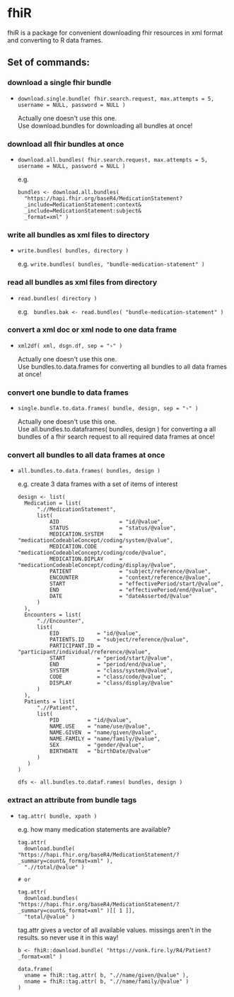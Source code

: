 # fhiR
fhiR is a package for convenient downloading fhir resources in xml format and converting to R data frames.

## Set of commands:

### download a single fhir bundle
- ```download.single.bundle( fhir.search.request, max.attempts = 5, username = NULL, password = NULL )```  

  Actually one doesn't use this one.  
  Use download.bundles for downloading all bundles at once!  

### download all fhir bundles at once
- ```download.all.bundles( fhir.search.request, max.attempts = 5, username = NULL, password = NULL )```  

  e.g.
  ```
  bundles <- download.all.bundles(
    "https://hapi.fhir.org/baseR4/MedicationStatement?
    _include=MedicationStatement:context&
    _include=MedicationStatement:subject&
    _format=xml" )
  ```  

### write all bundles as xml files to directory
- ```write.bundles( bundles, directory )```  

  e.g. ```write.bundles( bundles, "bundle-medication-statement" )```

### read all bundles as xml files from directory
- ```read.bundles( directory )```  

  e.g. ``` bundles.bak <- read.bundles( "bundle-medication-statement" )```

### convert a xml doc or xml node to one data frame
- ```xml2df( xml, dsgn.df, sep = "›" )```
  
  Actually one doesn't use this one.  
  Use bundles.to.data.frames for converting all bundles to all data frames at once!  

### convert one bundle to data frames
- ```single.bundle.to.data.frames( bundle, design, sep = "›" )```  

  Actually one doesn't use this one.  
  Use all.bundles.to.dataframes( bundles, design ) for converting a all bundles of a fhir search request to all required data frames at once!  

### convert all bundles to all data frames at once
- ```all.bundles.to.data.frames( bundles, design )```

  e.g. create 3 data frames with a set of items of interest  
  ```
  design <- list(
    Medication = list(
        ".//MedicationStatement",
        list(
            AID                   = "id/@value",
            STATUS                = "status/@value",
            MEDICATION.SYSTEM     = "medicationCodeableConcept/coding/system/@value",
            MEDICATION.CODE       = "medicationCodeableConcept/coding/code/@value",
            MEDICATION.DIPLAY     = "medicationCodeableConcept/coding/display/@value",
            PATIENT               = "subject/reference/@value",
            ENCOUNTER             = "context/reference/@value",
            START                 = "effectivePeriod/start/@value",
            END                   = "effectivePeriod/end/@value",
            DATE                  = "dateAsserted/@value"
        )
	),
	Encounters = list(
		".//Encounter",
		list(
			EID            = "id/@value",
			PATIENTS.ID    = "subject/reference/@value",
			PARTICIPANT.ID = "participant/individual/reference/@value",
			START          = "period/start/@value",
			END            = "period/end/@value",
			SYSTEM         = "class/system/@value",
			CODE           = "class/code/@value",
			DISPLAY        = "class/display/@value"
		)
	),
	Patients = list(
		".//Patient",
		list(
			PID         = "id/@value",
			NAME.USE    = "name/use/@value",
			NAME.GIVEN  = "name/given/@value",
			NAME.FAMILY = "name/family/@value",
			SEX         = "gender/@value",
			BIRTHDATE   = "birthDate/@value"
        )
     )
  )

  dfs <- all.bundles.to.dataf.rames( bundles, design )
  ```


### extract an attribute from bundle tags
- ```tag.attr( bundle, xpath )```

  e.g. how many medication statements are available?
  ```
  tag.attr(
    download.bundle( "https://hapi.fhir.org/baseR4/MedicationStatement/?_summary=count&_format=xml" ),
    ".//total/@value" )

  # or

  tag.attr(
    download.bundles( "https://hapi.fhir.org/baseR4/MedicationStatement/?_summary=count&_format=xml" )[[ 1 ]],
    "total/@value" )
  ```

  tag.attr gives a vector of all available values. missings aren't in the results.
  so never use it in this way!

  ```
  b <- fhiR::download.bundle( "https://vonk.fire.ly/R4/Patient?_format=xml" )

  data.frame(
    vname = fhiR::tag.attr( b, ".//name/given/@value" ),
    nname = fhiR::tag.attr( b, ".//name/family/@value" )
  )
  ```
